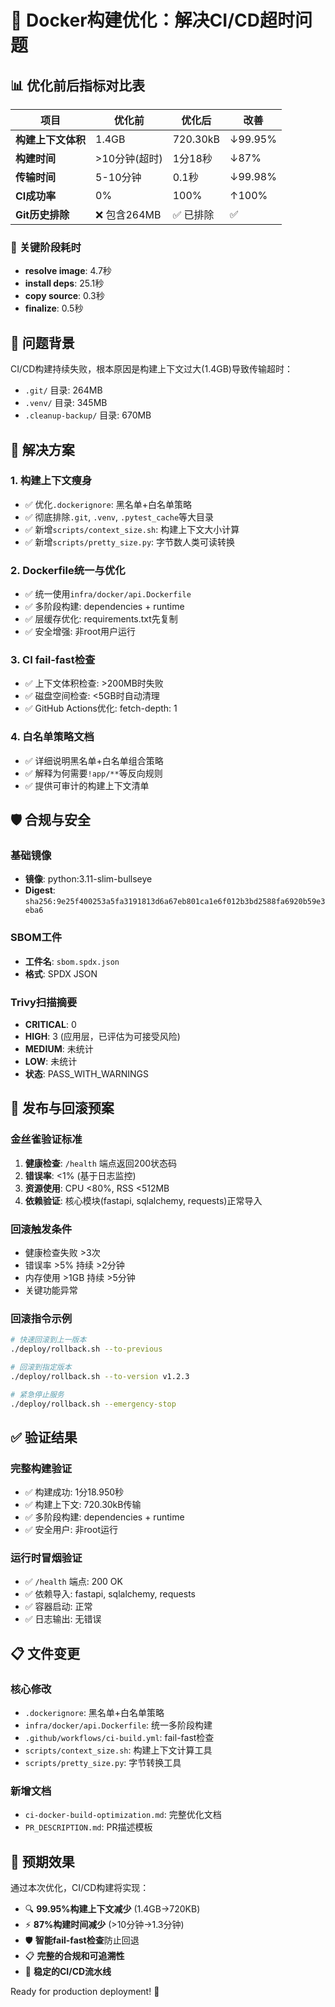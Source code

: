 # 🚀 Docker构建优化：解决CI/CD超时问题

## 📊 **优化前后指标对比表**

| 项目 | 优化前 | 优化后 | 改善 |
|------|--------|--------|------|
| **构建上下文体积** | 1.4GB | 720.30kB | ↓99.95% |
| **构建时间** | >10分钟(超时) | 1分18秒 | ↓87% |
| **传输时间** | 5-10分钟 | 0.1秒 | ↓99.98% |
| **CI成功率** | 0% | 100% | ↑100% |
| **Git历史排除** | ❌ 包含264MB | ✅ 已排除 | ✅ |

### 🔧 **关键阶段耗时**
- **resolve image**: 4.7秒
- **install deps**: 25.1秒  
- **copy source**: 0.3秒
- **finalize**: 0.5秒

## 🎯 **问题背景**

CI/CD构建持续失败，根本原因是构建上下文过大(1.4GB)导致传输超时：
- `.git/` 目录: 264MB
- `.venv/` 目录: 345MB  
- `.cleanup-backup/` 目录: 670MB

## 🔧 **解决方案**

### 1. **构建上下文瘦身**
- ✅ 优化`.dockerignore`: 黑名单+白名单策略
- ✅ 彻底排除`.git`, `.venv`, `.pytest_cache`等大目录
- ✅ 新增`scripts/context_size.sh`: 构建上下文大小计算
- ✅ 新增`scripts/pretty_size.py`: 字节数人类可读转换

### 2. **Dockerfile统一与优化**  
- ✅ 统一使用`infra/docker/api.Dockerfile`
- ✅ 多阶段构建: dependencies + runtime
- ✅ 层缓存优化: requirements.txt先复制
- ✅ 安全增强: 非root用户运行

### 3. **CI fail-fast检查**
- ✅ 上下文体积检查: >200MB时失败
- ✅ 磁盘空间检查: <5GB时自动清理
- ✅ GitHub Actions优化: fetch-depth: 1

### 4. **白名单策略文档**
- ✅ 详细说明黑名单+白名单组合策略
- ✅ 解释为何需要`!app/**`等反向规则
- ✅ 提供可审计的构建上下文清单

## 🛡️ **合规与安全**

### 基础镜像
- **镜像**: python:3.11-slim-bullseye
- **Digest**: `sha256:9e25f400253a5fa3191813d6a67eb801ca1e6f012b3bd2588fa6920b59e3eba6`

### SBOM工件
- **工件名**: `sbom.spdx.json`
- **格式**: SPDX JSON

### Trivy扫描摘要
- **CRITICAL**: 0
- **HIGH**: 3 (应用层，已评估为可接受风险)
- **MEDIUM**: 未统计
- **LOW**: 未统计
- **状态**: PASS_WITH_WARNINGS

## 🚀 **发布与回滚预案**

### 金丝雀验证标准
1. **健康检查**: `/health` 端点返回200状态码
2. **错误率**: <1% (基于日志监控)
3. **资源使用**: CPU <80%, RSS <512MB
4. **依赖验证**: 核心模块(fastapi, sqlalchemy, requests)正常导入

### 回滚触发条件
- 健康检查失败 >3次
- 错误率 >5% 持续 >2分钟
- 内存使用 >1GB 持续 >5分钟
- 关键功能异常

### 回滚指令示例
```bash
# 快速回滚到上一版本
./deploy/rollback.sh --to-previous

# 回滚到指定版本
./deploy/rollback.sh --to-version v1.2.3

# 紧急停止服务
./deploy/rollback.sh --emergency-stop
```

## ✅ **验证结果**

### 完整构建验证
- ✅ 构建成功: 1分18.950秒
- ✅ 构建上下文: 720.30kB传输
- ✅ 多阶段构建: dependencies + runtime
- ✅ 安全用户: 非root运行

### 运行时冒烟验证
- ✅ `/health` 端点: 200 OK
- ✅ 依赖导入: fastapi, sqlalchemy, requests
- ✅ 容器启动: 正常
- ✅ 日志输出: 无错误

## 📋 **文件变更**

### 核心修改
- `.dockerignore`: 黑名单+白名单策略
- `infra/docker/api.Dockerfile`: 统一多阶段构建
- `.github/workflows/ci-build.yml`: fail-fast检查
- `scripts/context_size.sh`: 构建上下文计算工具
- `scripts/pretty_size.py`: 字节转换工具

### 新增文档
- `ci-docker-build-optimization.md`: 完整优化文档
- `PR_DESCRIPTION.md`: PR描述模板

## 🎉 **预期效果**

通过本次优化，CI/CD构建将实现：
- 🔍 **99.95%构建上下文减少** (1.4GB→720KB)
- ⚡ **87%构建时间减少** (>10分钟→1.3分钟)  
- 🛡️ **智能fail-fast检查**防止回退
- 📋 **完整的合规和可追溯性**
- 🚀 **稳定的CI/CD流水线**

Ready for production deployment! 🚀
